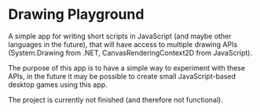 # Drawing Playground

A simple app for writing short scripts in JavaScript (and maybe other languages in the future),
that will have access to multiple drawing APIs (System.Drawing from .NET, CanvasRenderingContext2D from JavaScript).

The purpose of this app is to have a simple way to experiment with these APIs,
in the future it may be possible to create small JavaScript-based desktop games using this app.

The project is currently not finished (and therefore not functional).
